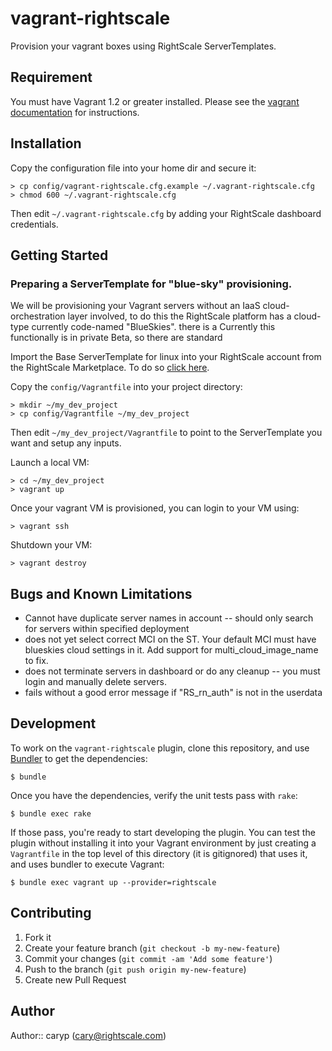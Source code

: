 # vagrant-rightscale

Provision your vagrant boxes using RightScale ServerTemplates.

## Requirement

You must have Vagrant 1.2 or greater installed.  Please see the [vagrant documentation](http://docs.vagrantup.com/v2/) for instructions.

## Installation


Copy the configuration file into your home dir and secure it:

    > cp config/vagrant-rightscale.cfg.example ~/.vagrant-rightscale.cfg
    > chmod 600 ~/.vagrant-rightscale.cfg

Then edit `~/.vagrant-rightscale.cfg` by adding your RightScale dashboard credentials.


## Getting Started

### Preparing a ServerTemplate for "blue-sky" provisioning.

We will be provisioning your Vagrant servers without an IaaS cloud-orchestration layer involved, to do this the RightScale platform has a cloud-type currently code-named "BlueSkies". there is a Currently this functionally is in private Beta, so there are  standard 

Import the Base ServerTemplate for linux into your RightScale account from the RightScale Marketplace.  To do so [click here](http://www.rightscale.com/library/server_templates/Base-ServerTemplate-for-Linux-/lineage/8160).




Copy the `config/Vagrantfile` into your project
directory:

    > mkdir ~/my_dev_project
    > cp config/Vagrantfile ~/my_dev_project

Then edit ```~/my_dev_project/Vagrantfile``` to point to the ServerTemplate you
want and setup any inputs.

Launch a local VM:

    > cd ~/my_dev_project
    > vagrant up

Once your vagrant VM is provisioned, you can login to your VM using:

    > vagrant ssh

Shutdown your VM:

    > vagrant destroy

## Bugs and Known Limitations
 * Cannot have duplicate server names in account -- should only search for servers within specified deployment
 * does not yet select correct MCI on the ST.  Your default MCI must have blueskies cloud settings in it.  Add support for multi_cloud_image_name to fix.
 * does not terminate servers in dashboard or do any cleanup -- you must login and manually delete servers.
 * fails without a good error message if "RS_rn_auth" is not in the userdata

## Development

To work on the `vagrant-rightscale` plugin, clone this repository, and use
[Bundler](http://gembundler.com) to get the dependencies:

```
$ bundle
```

Once you have the dependencies, verify the unit tests pass with `rake`:

```
$ bundle exec rake
```

If those pass, you're ready to start developing the plugin. You can test
the plugin without installing it into your Vagrant environment by just
creating a `Vagrantfile` in the top level of this directory (it is gitignored)
that uses it, and uses bundler to execute Vagrant:

```
$ bundle exec vagrant up --provider=rightscale
```

## Contributing

1. Fork it
2. Create your feature branch (`git checkout -b my-new-feature`)
3. Commit your changes (`git commit -am 'Add some feature'`)
4. Push to the branch (`git push origin my-new-feature`)
5. Create new Pull Request

## Author

Author:: caryp (<cary@rightscale.com>)